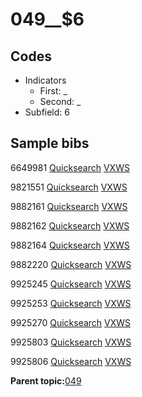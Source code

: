 # 049\_\_$6

## Codes

-   Indicators
    -   First: \_
    -   Second: \_
-   Subfield: 6

## Sample bibs

6649981 [Quicksearch](https://search.library.yale.edu/catalog/6649981) [VXWS](http://prodorbis.library.yale.edu:7014/vxws/GetHoldingsService?bibId=6649981)

9821551 [Quicksearch](https://search.library.yale.edu/catalog/9821551) [VXWS](http://prodorbis.library.yale.edu:7014/vxws/GetHoldingsService?bibId=9821551)

9882161 [Quicksearch](https://search.library.yale.edu/catalog/9882161) [VXWS](http://prodorbis.library.yale.edu:7014/vxws/GetHoldingsService?bibId=9882161)

9882162 [Quicksearch](https://search.library.yale.edu/catalog/9882162) [VXWS](http://prodorbis.library.yale.edu:7014/vxws/GetHoldingsService?bibId=9882162)

9882164 [Quicksearch](https://search.library.yale.edu/catalog/9882164) [VXWS](http://prodorbis.library.yale.edu:7014/vxws/GetHoldingsService?bibId=9882164)

9882220 [Quicksearch](https://search.library.yale.edu/catalog/9882220) [VXWS](http://prodorbis.library.yale.edu:7014/vxws/GetHoldingsService?bibId=9882220)

9925245 [Quicksearch](https://search.library.yale.edu/catalog/9925245) [VXWS](http://prodorbis.library.yale.edu:7014/vxws/GetHoldingsService?bibId=9925245)

9925253 [Quicksearch](https://search.library.yale.edu/catalog/9925253) [VXWS](http://prodorbis.library.yale.edu:7014/vxws/GetHoldingsService?bibId=9925253)

9925270 [Quicksearch](https://search.library.yale.edu/catalog/9925270) [VXWS](http://prodorbis.library.yale.edu:7014/vxws/GetHoldingsService?bibId=9925270)

9925803 [Quicksearch](https://search.library.yale.edu/catalog/9925803) [VXWS](http://prodorbis.library.yale.edu:7014/vxws/GetHoldingsService?bibId=9925803)

9925806 [Quicksearch](https://search.library.yale.edu/catalog/9925806) [VXWS](http://prodorbis.library.yale.edu:7014/vxws/GetHoldingsService?bibId=9925806)

**Parent topic:**[049](../../tags/049/049.md)

